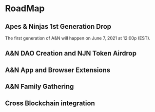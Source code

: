 # RoadMap

## Apes & Ninjas 1st Generation Drop

The first generation of A&N will happen on June 7, 2021 at 12:00p (EST).

## A&N DAO Creation and NJN Token Airdrop

## A&N App and Browser Extensions

## A&N Family Gathering

## Cross Blockchain integration


